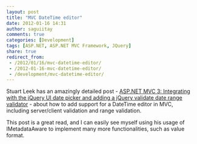 ```yaml
---
layout: post
title: "MVC DateTime editor"
date: 2012-01-16 14:31
author: saguiitay
comments: true
categories: [Development]
tags: [ASP.NET, ASP.NET MVC Framework, JQuery]
share: true
redirect_from:
 - /2012/01/16/mvc-datetime-editor/
 - /2012-01-16-mvc-datetime-editor/
 - /development/mvc-datetime-editor/
---
```

Stuart Leek has an amazingly detailed post - [ASP.NET MVC 3: Integrating with the jQuery 
UI date picker and adding a jQuery validate date range validator](http://blogs.msdn.com/b/stuartleeks/archive/2011/01/25/asp-net-mvc-3-integrating-with-the-jquery-ui-date-picker-and-adding-a-jquery-validate-date-range-validator.aspx) - 
about how to add support for a DateTime editor in MVC, including server/client validation and range validation.

This post is a great read, and I can easily see myself using his usage of IMetadataAware to implement many more functionalities, such as value format.

